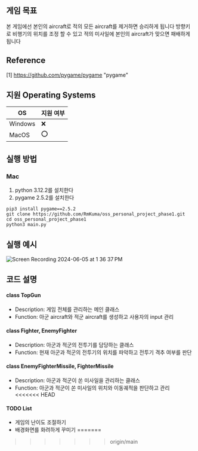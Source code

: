 ## 게임 목표

본 게임에선 본인의 aircraft로 적의 모든 aircraft를 제거하면 승리하게 됩니다
방향키로 비행기의 위치를 조정 할 수 있고 적의 미사일에 본인의 aircraft가 맞으면 패배하게 됩니다

## Reference
[1] https://github.com/pygame/pygame "pygame"

## 지원 Operating Systems
|OS| 지원 여부 |
|-----|--------|
|Windows | :x:  |
|MacOS  | :o:  |

## 실행 방법
### Mac

1. python 3.12.2를 설치한다
2. pygame 2.5.2를 설치한다
```
pip3 install pygame==2.5.2
git clone https://github.com/RmKuma/oss_personal_project_phase1.git
cd oss_personal_project_phase1
python3 main.py
```

## 실행 예시
![Screen Recording 2024-06-05 at 1 36 37 PM](https://github.com/KimTaeyoung-219/oss_personal_project/assets/65494946/320e7f3c-1d3a-4486-ad49-8a4f21379a7d)


## 코드 설명
#### class TopGun
- Description: 게임 전체를 관리하는 메인 클래스
- Function: 아군 aircraft와 적군 aircraft를 생성하고 사용자의 input 관리

#### class Fighter, EnemyFighter
- Description: 아군과 적군의 전투기를 담당하는 클래스
- Function: 현재 아군과 적군의 전투기의 위치를 파악하고 전투기 격추 여부를 판단

#### class EnemyFighterMissile, FighterMissile
- Description: 아군과 적군이 쏜 미사일을 관리하는 클래스
- Function: 아군과 적군이 쏜 미사일의 위치와 이동궤적을 판단하고 관리
<<<<<<< HEAD

#### TODO List
 * 게임의 난이도 조절하기
 * 배경화면를 화려하게 꾸미기
=======
>>>>>>> origin/main
